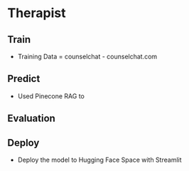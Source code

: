 # Therapist


## Train
* Training Data = counselchat - counselchat.com 

## Predict 
* Used Pinecone RAG to 

## Evaluation

## Deploy
* Deploy the model to Hugging Face Space with Streamlit

